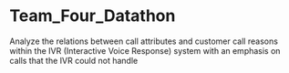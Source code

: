 # Team_Four_Datathon
Analyze the relations between call attributes and customer call reasons within the IVR (Interactive Voice Response) system with an emphasis on calls that the IVR could not handle
